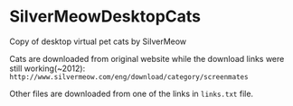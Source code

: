 # SilverMeowDesktopCats

Copy of desktop virtual pet cats by SilverMeow

Cats are downloaded from original website while the download links were still working(~2012):
`http://www.silvermeow.com/eng/download/category/screenmates`

Other files are downloaded from one of the links in `links.txt` file.
